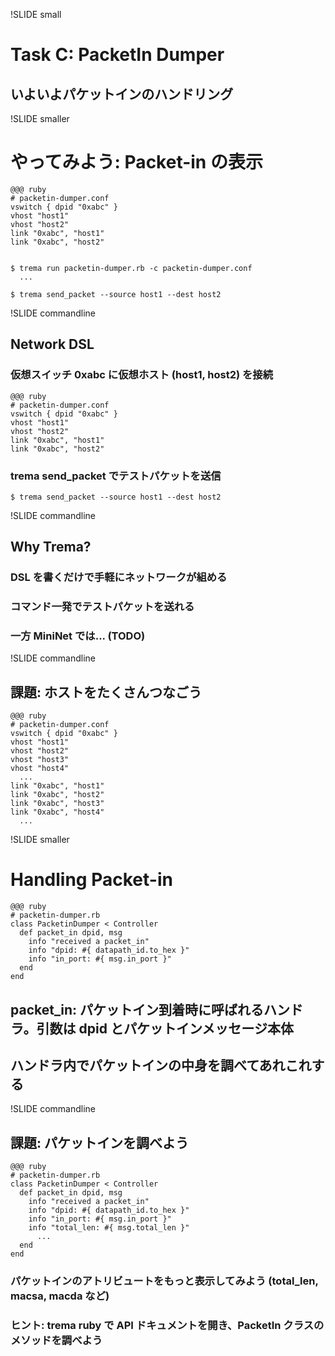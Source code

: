 !SLIDE small
# Task C: PacketIn Dumper ######################################################

## いよいよパケットインのハンドリング


!SLIDE smaller
# やってみよう: Packet-in の表示 #####################################################

	@@@ ruby
	# packetin-dumper.conf    
	vswitch { dpid "0xabc" }
	vhost "host1"
	vhost "host2"
	link "0xabc", "host1"
	link "0xabc", "host2"


	$ trema run packetin-dumper.rb -c packetin-dumper.conf
	  ...
	
	$ trema send_packet --source host1 --dest host2


!SLIDE commandline
## Network DSL ################################################################

### 仮想スイッチ 0xabc に仮想ホスト (host1, host2) を接続

	@@@ ruby
	# packetin-dumper.conf    
	vswitch { dpid "0xabc" }
	vhost "host1"
	vhost "host2"
	link "0xabc", "host1"
	link "0xabc", "host2"

### trema send_packet でテストパケットを送信

	$ trema send_packet --source host1 --dest host2


!SLIDE commandline
## Why Trema? ##################################################################

### DSL を書くだけで手軽にネットワークが組める
### コマンド一発でテストパケットを送れる

### 一方 MiniNet では... (TODO)


!SLIDE commandline
## 課題: ホストをたくさんつなごう ########################################################

	@@@ ruby
	# packetin-dumper.conf    
	vswitch { dpid "0xabc" }
	vhost "host1"
	vhost "host2"
	vhost "host3"
	vhost "host4"
	  ...    
	link "0xabc", "host1"
	link "0xabc", "host2"
	link "0xabc", "host3"
	link "0xabc", "host4"
	  ...    


!SLIDE smaller
# Handling Packet-in ###########################################################

	@@@ ruby
	# packetin-dumper.rb    
	class PacketinDumper < Controller
	  def packet_in dpid, msg
	    info "received a packet_in"
	    info "dpid: #{ datapath_id.to_hex }"
	    info "in_port: #{ msg.in_port }"
	  end
	end

## packet_in: パケットイン到着時に呼ばれるハンドラ。引数は dpid とパケットインメッセージ本体
## ハンドラ内でパケットインの中身を調べてあれこれする


!SLIDE commandline
## 課題: パケットインを調べよう #########################################################

	@@@ ruby
	# packetin-dumper.rb    
	class PacketinDumper < Controller
	  def packet_in dpid, msg
	    info "received a packet_in"
	    info "dpid: #{ datapath_id.to_hex }"
	    info "in_port: #{ msg.in_port }"
	    info "total_len: #{ msg.total_len }"        
	      ...        
	  end
	end

### パケットインのアトリビュートをもっと表示してみよう (total_len, macsa, macda など)
### ヒント: trema ruby で API ドキュメントを開き、PacketIn クラスのメソッドを調べよう
